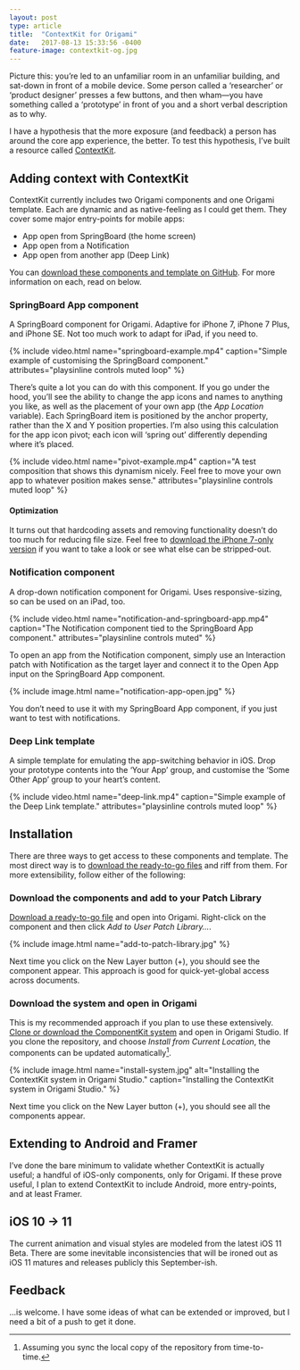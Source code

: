 ```yaml
---
layout: post
type: article
title:  "ContextKit for Origami"
date:   2017-08-13 15:33:56 -0400
feature-image: contextkit-og.jpg
---
```


Picture this: you’re led to an unfamiliar room in an unfamiliar building, and sat-down in front of a mobile device. Some person called a ‘researcher’ or ‘product designer’ presses a few buttons, and then wham—you have something called a ‘prototype’ in front of you and a short verbal description as to why.

I have a hypothesis that the more exposure (and feedback) a person has around the core app experience, the better. To test this hypothesis, I’ve built a resource called [ContextKit][github].

## Adding context with ContextKit
ContextKit currently includes two Origami components and one Origami template. Each are dynamic and as native-feeling as I could get them. They cover some major entry-points for mobile apps:

- App open from SpringBoard (the home screen)
- App open from a Notification
- App open from another app (Deep Link)

You can [download these components and template on GitHub][github]. For more information on each, read on below.

### SpringBoard App component
A SpringBoard component for Origami. Adaptive for iPhone 7, iPhone 7 Plus, and iPhone SE. Not too much work to adapt for iPad, if you need to.

{% include video.html name="springboard-example.mp4" caption="Simple example of customising the SpringBoard component." attributes="playsinline controls muted loop" %}

There’s quite a lot you can do with this component. If you go under the hood, you’ll see the ability to change the app icons and names to anything you like, as well as the placement of your own app (the *App Location* variable). Each SpringBoard item is positioned by the anchor property, rather than the X and Y position properties. I’m also using this calculation for the app icon pivot; each icon will ‘spring out’ differently depending where it’s placed.

{% include video.html name="pivot-example.mp4" caption="A test composition that shows this dynamism nicely. Feel free to move your own app to whatever position makes sense." attributes="playsinline controls muted loop" %}

#### Optimization
It turns out that hardcoding assets and removing functionality doesn’t do too much for reducing file size. Feel free to [download the iPhone 7-only version](https://github.com/dannyalright/contextkit/blob/master/examples/SpringBoard%20App%20iPhone%207.origami) if you want to take a look or see what else can be stripped-out.


### Notification component
A drop-down notification component for Origami. Uses responsive-sizing, so can be used on an iPad, too.

{% include video.html name="notification-and-springboard-app.mp4" caption="The Notification component tied to the SpringBoard App component." attributes="playsinline controls muted" %}

To open an app from the Notification component, simply use an Interaction patch with Notification as the target layer and connect it to the Open App input on the SpringBoard App component.

{% include image.html name="notification-app-open.jpg" %}

You don’t need to use it with my SpringBoard App component, if you just want to test with notifications.

### Deep Link template
A simple template for emulating the app-switching behavior in iOS. Drop your prototype contents into the ‘Your App’ group, and customise the ‘Some Other App’ group to your heart’s content.

{% include video.html name="deep-link.mp4" caption="Simple example of the Deep Link template." attributes="playsinline controls muted loop" %}


## Installation
There are three ways to get access to these components and template. The most direct way is to [download the ready-to-go files](https://github.com/dannyalright/contextkit/tree/master/ContextKit) and riff from them. For more extensibility, follow either of the following:

### Download the components and add to your Patch Library
[Download a ready-to-go file](https://github.com/dannyalright/contextkit/tree/master/ContextKit) and open into Origami. Right-click on the component and then click _Add to User Patch Library…_.

{% include image.html name="add-to-patch-library.jpg" %}

Next time you click on the New Layer button (+), you should see the component appear. This approach is good for quick-yet-global access across documents.

### Download the system and open in Origami
This is my recommended approach if you plan to use these extensively. [Clone or download the ComponentKit system][github] and open in Origami Studio. If you clone the repository, and choose _Install from Current Location_, the components can be updated automatically[^githubsync].

{% include image.html name="install-system.jpg" alt="Installing the ContextKit system in Origami Studio." caption="Installing the ContextKit system in Origami Studio." %}

Next time you click on the New Layer button (+), you should see all the components appear.


## Extending to Android and Framer
I’ve done the bare minimum to validate whether ContextKit is actually useful; a handful of iOS-only components, only for Origami. If these prove useful, I plan to extend ContextKit to include Android, more entry-points, and at least Framer.


## iOS 10 → 11
The current animation and visual styles are modeled from the latest iOS 11 Beta. There are some inevitable inconsistencies that will be ironed out as iOS 11 matures and releases publicly this September-ish.


## Feedback
…is welcome. I have some ideas of what can be extended or improved, but I need a bit of a push to get it done.

[^githubsync]: Assuming you sync the local copy of the repository from time-to-time.

[github]:https://github.com/dannyalright/contextkit/
